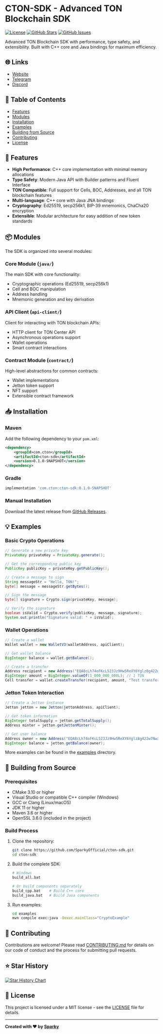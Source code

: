 # CTON-SDK - Advanced TON Blockchain SDK

[![License](https://img.shields.io/badge/license-custom-blue.svg)](LICENSE)
[![GitHub Stars](https://img.shields.io/github/stars/SparkyOfficial/cton-sdk?style=social)](https://github.com/SparkyOfficial/cton-sdk/stargazers)
[![GitHub Issues](https://img.shields.io/github/issues/SparkyOfficial/cton-sdk)](https://github.com/SparkyOfficial/cton-sdk/issues)

Advanced TON Blockchain SDK with performance, type safety, and extensibility. Built with C++ core and Java bindings for maximum efficiency.

## 🌐 Links

- [Website](https://cton-sdk.sparky.org)
- [Telegram](https://t.me/sparkyofc)
- [Discord](https://discord.gg/gz8KUkWWMj)

## 📖 Table of Contents

- [Features](#features)
- [Modules](#modules)
- [Installation](#installation)
- [Examples](#examples)
- [Building from Source](#building-from-source)
- [Contributing](#contributing)
- [License](#license)

## 🚀 Features

- **High Performance**: C++ core implementation with minimal memory allocations
- **Type Safety**: Modern Java API with Builder patterns and Fluent Interface
- **TON Compatible**: Full support for Cells, BOC, Addresses, and all TON blockchain features
- **Multi-language**: C++ core with Java JNA bindings
- **Cryptography**: Ed25519, secp256k1, BIP-39 mnemonics, ChaCha20 encryption
- **Extensible**: Modular architecture for easy addition of new token standards

## 📦 Modules

The SDK is organized into several modules:

### Core Module (`java/`)
The main SDK with core functionality:
- Cryptographic operations (Ed25519, secp256k1)
- Cell and BOC manipulation
- Address handling
- Mnemonic generation and key derivation

### API Client (`api-client/`)
Client for interacting with TON blockchain APIs:
- HTTP client for TON Center API
- Asynchronous operations support
- Wallet operations
- Smart contract interactions

### Contract Module (`contract/`)
High-level abstractions for common contracts:
- Wallet implementations
- Jetton token support
- NFT support
- Extensible contract framework

## 📥 Installation

### Maven

Add the following dependency to your `pom.xml`:

```xml
<dependency>
    <groupId>com.cton</groupId>
    <artifactId>cton-sdk</artifactId>
    <version>0.1.0-SNAPSHOT</version>
</dependency>
```

### Gradle

```gradle
implementation 'com.cton:cton-sdk:0.1.0-SNAPSHOT'
```

### Manual Installation

Download the latest release from [GitHub Releases](https://github.com/SparkyOfficial/cton-sdk/releases).

## 💡 Examples

### Basic Crypto Operations

```java
// Generate a new private key
PrivateKey privateKey = PrivateKey.generate();

// Get the corresponding public key
PublicKey publicKey = privateKey.getPublicKey();

// Create a message to sign
String messageStr = "Hello, TON!";
byte[] message = messageStr.getBytes();

// Sign the message
byte[] signature = Crypto.sign(privateKey, message);

// Verify the signature
boolean isValid = Crypto.verify(publicKey, message, signature);
System.out.println("Signature valid: " + isValid);
```

### Wallet Operations

```java
// Create a wallet
Wallet wallet = new WalletV3(walletAddress, apiClient);

// Get wallet balance
BigInteger balance = wallet.getBalance();

// Create a transfer
Address recipient = new Address("EQA8cLh74oFKcL523Jz9Hw5ReXY6Yglz8g422w7NwzvzL03V");
BigInteger amount = BigInteger.valueOf(1_000_000_000L); // 1 TON
Cell transfer = wallet.createTransfer(recipient, amount, "Test transfer");
```

### Jetton Token Interaction

```java
// Create a Jetton instance
Jetton jetton = new Jetton(jettonAddress, apiClient);

// Get token information
BigInteger totalSupply = jetton.getTotalSupply();
Address minter = jetton.getJettonMinter();

// Get user balance
Address owner = new Address("EQA8cLh74oFKcL523Jz9Hw5ReXY6Yglz8g422w7NwzvzL03V");
BigInteger balance = jetton.getBalance(owner);
```

More examples can be found in the [examples](examples/) directory.

## 🔧 Building from Source

### Prerequisites

- CMake 3.10 or higher
- Visual Studio or compatible C++ compiler (Windows)
- GCC or Clang (Linux/macOS)
- JDK 11 or higher
- Maven 3.6 or higher
- OpenSSL 3.6.0 (included in the project)

### Build Process

1. Clone the repository:
   ```bash
   git clone https://github.com/SparkyOfficial/cton-sdk.git
   cd cton-sdk
   ```

2. Build the complete SDK:
   ```bash
   # Windows
   build_all.bat

   # Or build components separately
   build_cpp.bat    # Build C++ core
   build_java.bat   # Build Java components
   ```

3. Run examples:
   ```bash
   cd examples
   mvn compile exec:java -Dexec.mainClass="CryptoExample"
   ```

## 🤝 Contributing

Contributions are welcome! Please read [CONTRIBUTING.md](CONTRIBUTING.md) for details on our code of conduct and the process for submitting pull requests.

## ⭐ Star History

[![Star History Chart](https://api.star-history.com/svg?repos=SparkyOfficial/cton-sdk&type=Date)](https://star-history.com/#SparkyOfficial/cton-sdk&Date)

## 📄 License

This project is licensed under a MIT license - see the [LICENSE](LICENSE) file for details.

---

**Created with ❤️ by [Sparky](https://github.com/SparkyOfficial)**